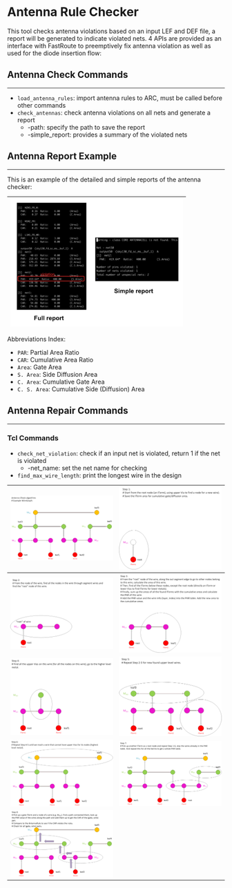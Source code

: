 # Antenna Rule Checker

This tool checks antenna violations based on an input LEF and DEF file, a report
will be generated to indicate violated nets. 4 APIs are provided as an interface with FastRoute to preemptively fix antenna violation as well as used for the diode insertion flow:

## Antenna Check Commands

---

 - `load_antenna_rules`: import antenna rules to ARC, must be called before other commands
 - `check_antennas`: check antenna violations on all nets and generate a report
   - -path: specify the path to save the report
   - -simple_report: provides a summary of the violated nets 

## Antenna Report Example
---

This is an example of the detailed and simple reports of the antenna checker:

| <img src="./doc/images/ant_report_print.png" width=400px> |  
|:--:|

Abbreviations Index:
  - `PAR`: Partial Area Ratio
  - `CAR`: Cumulative Area Ratio
  - `Area`: Gate Area
  - `S. Area`: Side Diffusion Area
  - `C. Area`: Cumulative Gate Area
  - `C. S. Area`: Cumulative Side (Diffusion) Area

## Antenna Repair Commands

---

### Tcl Commands

 - `check_net_violation`: check if an input net is violated, return 1 if the net is violated
   - -net_name: set the net name for checking
 - `find_max_wire_length`: print the longest wire in the design


| <img src="./doc/images/example_ant.png" width=400px> | <img src="./doc/images/step1.png" width=400px> | 
|:--:|:--:|
| <img src="./doc/images/step2.png" width=400px> | <img src="./doc/images/step3.png" width=400px> | 
| <img src="./doc/images/step4.png" width=400px> | <img src="./doc/images/step5.png" width=400px> | 
| <img src="./doc/images/step6.png" width=400px> | <img src="./doc/images/step7.png" width=400px> | 
| <img src="./doc/images/step8.png" width=400px> |  

